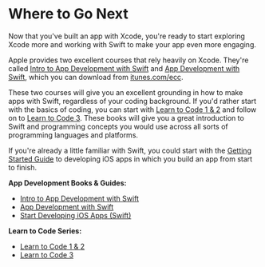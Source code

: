 # Where to Go Next

Now that you've built an app with Xcode, you're ready to start exploring Xcode more and working with Swift to make your app even more engaging.

Apple provides two excellent courses that rely heavily on Xcode. They're called [Intro to App Development with Swift](https://itunes.apple.com/us/book/intro-to-app-development-with-swift/id1118575552?mt=11) and [App Development with Swift](https://itunes.apple.com/us/book/app-development-with-swift/id1219117996?mt=11), which you can download from [itunes.com/ecc](http://itunes.com/ecc).

These two courses will give you an excellent grounding in how to make apps with Swift, regardless of your coding background. If you'd rather start with the basics of coding, you can start with [Learn to Code 1 & 2](https://itunes.apple.com/us/book/swift-playgrounds-learn-to-code-1-2/id1118578018?mt=11) and follow on to [Learn to Code 3](https://itunes.apple.com/us/book/swift-playgrounds-learn-to-code-3/id1173709121?mt=11). These books will give you a great introduction to Swift and programming concepts you would use across all sorts of programming languages and platforms.

If you're already a little familiar with Swift, you could start with the [Getting Started Guide](https://developer.apple.com/library/content/referencelibrary/GettingStarted/DevelopiOSAppsSwift) to developing iOS apps in which you build an app from start to finish.

**App Development Books & Guides:**

* [Intro to App Development with Swift](https://itunes.apple.com/us/book/intro-to-app-development-with-swift/id1118575552?mt=11)
* [App Development with Swift](https://itunes.apple.com/us/book/app-development-with-swift/id1219117996?mt=11)
* [Start Developing iOS Apps \(Swift\)](https://developer.apple.com/library/content/referencelibrary/GettingStarted/DevelopiOSAppsSwift)

**Learn to Code Series:**

* [Learn to Code 1 & 2](https://itunes.apple.com/us/book/swift-playgrounds-learn-to-code-1-2/id1118578018?mt=11)
* [Learn to Code 3](https://itunes.apple.com/us/book/swift-playgrounds-learn-to-code-3/id1173709121?mt=11)



